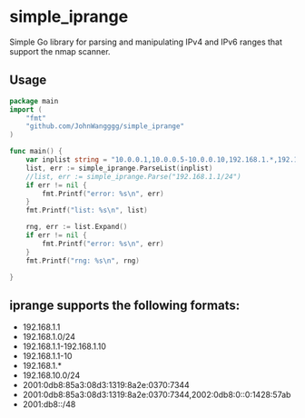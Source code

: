 # simple_iprange

Simple Go library for parsing and manipulating IPv4 and IPv6 ranges that support the nmap scanner.

## Usage 

```go
package main
import (
    "fmt"
    "github.com/JohnWangggg/simple_iprange"
)

func main() {
	var inplist string = "10.0.0.1,10.0.0.5-10.0.0.10,192.168.1.*,192.168.10.0/24,192.168.1.1-192.168.1.20"
	list, err := simple_iprange.ParseList(inplist)
	//list, err := simple_iprange.Parse("192.168.1.1/24")
	if err != nil {
		fmt.Printf("error: %s\n", err)
	}
	fmt.Printf("list: %s\n", list)

	rng, err := list.Expand()
	if err != nil {
		fmt.Printf("error: %s\n", err)
	}
	fmt.Printf("rng: %s\n", rng)

}
```


## iprange supports the following formats:

- 192.168.1.1
- 192.168.1.0/24
- 192.168.1.1-192.168.1.10
- 192.168.1.1-10
- 192.168.1.*
- 192.168.10.0/24
- 2001:0db8:85a3:08d3:1319:8a2e:0370:7344
- 2001:0db8:85a3:08d3:1319:8a2e:0370:7344,2002:0db8:0::0:1428:57ab
- 2001:db8::/48